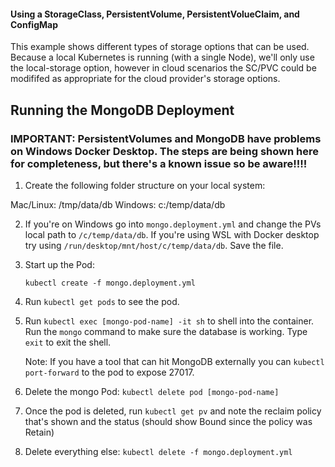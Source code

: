#### Using a StorageClass, PersistentVolume, PersistentVolueClaim, and ConfigMap

This example shows different types of storage options that can be used. Because a local Kubernetes is running (with a single Node), we'll
only use the local-storage option, however in cloud scenarios the SC/PVC could be modififed as appropriate for the cloud provider's storage options.

## Running the MongoDB Deployment

### IMPORTANT: PersistentVolumes and MongoDB have problems on **Windows Docker Desktop**. The steps are being shown here for completeness, but there's a known issue so be aware!!!!

1. Create the following folder structure on your local system:

Mac/Linux: /tmp/data/db
Windows:   c:/temp/data/db

2. If you're on Windows go into `mongo.deployment.yml` and change the PVs local path to `/c/temp/data/db`. If you're using WSL with Docker desktop try using `/run/desktop/mnt/host/c/temp/data/db`. Save the file.

3. Start up the Pod:

    `kubectl create -f mongo.deployment.yml`

4. Run `kubectl get pods` to see the pod.
5. Run `kubectl exec [mongo-pod-name] -it sh` to shell into the container. Run the `mongo` command to make sure the database is working. Type `exit` to exit the shell.

    Note: If you have a tool that can hit MongoDB externally you can `kubectl port-forward` to the pod to expose 27017.

6. Delete the mongo Pod: `kubectl delete pod [mongo-pod-name]`
7. Once the pod is deleted, run `kubectl get pv` and note the reclaim policy that's shown and the status (should show Bound since the policy was Retain)
8. Delete everything else: `kubectl delete -f mongo.deployment.yml`